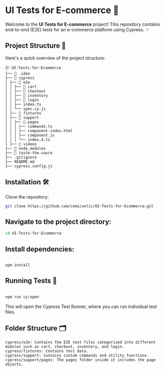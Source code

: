# UI Tests for E-commerce 🛒

Welcome to the **UI Tests for E-commerce** project! This repository contains end-to-end (E2E) tests for an e-commerce platform using Cypress. ✨

## Project Structure 📁

Here's a quick overview of the project structure:
```plaintext
📦 UI-Tests-for-Ecommerce
├── 📂 .idea
├── 📂 cypress
│ ├── 📂 e2e
│ │ ├── 📂 cart
│ │ ├── 📂 checkout
│ │ ├── 📂 inventory
│ │ ├── 📂 login
│ │ ├── index.ts
│ │ └── spec.cy.js
│ ├── 📂 fixtures
│ ├── 📂 support
│ │ ├── 📂 pages
│ │ │ ├── commands.ts
│ │ │ ├── component-index.html
│ │ │ ├── component.js
│ │ │ └── index.d.ts
│ ├── 📂 videos
├── 📂 node_modules
├── 📂 taste-the-sauce
├── .gitignore
├── README.md
├── cypress.config.js

```


## Installation 🛠️

Clone the repository:
   ```sh
   git clone https://github.com/cemicvetic/UI-Tests-for-Ecommerce.git
   ```
## Navigate to the project directory:



  ```sh
cd UI-Tests-for-Ecommerce
 ```
## Install dependencies:

  ```sh

npm install
 ```

## Running Tests 🚀

  ```sh

npm run cy:open
 ```
This will open the Cypress Test Runner, where you can run individual test files.

## Folder Structure 🗂️
```plaintext
cypress/e2e: Contains the E2E test files categorized into different modules such as cart, checkout, inventory, and login.
cypress/fixtures: Contains test data.
cypress/support: Contains custom commands and utility functions.
cypress/support/pages: The pages folder inside it includes the page objects.
 ```
